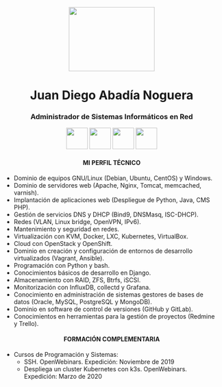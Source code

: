 <center>
	<img src="https://i.imgur.com/MHezLPs.jpg" width="200" height="150">
</center>
<center>
	<h1>Juan Diego Abadía Noguera</h1>
	<h3>Administrador de Sistemas Informáticos en Red</h3>
</center>
<center>
	<a title="Twitter" href="https://twitter.com/juandinoguera"><img src="https://i.imgur.com/7cpsbQG.png" width="50" height="50"/></a>
	<a title="Github" href="https://github.com/JuandiNoguera"><img src="https://i.imgur.com/8QyilJK.png" width="50" height="50"/></a>
	<a title="Gitlab" href="https://gitlab.com/JuandiNoguera"><img src="https://i.imgur.com/pCla36t.png" width="50" height="50"/></a>
	<a title="Linkedin" href="https://www.linkedin.com/in/juan-diego-abad%C3%ADa-noguera/"><img src="https://i.imgur.com/rpqHQQw.png" width="50" height="50"/></a>
</center>
<p><center>
	<h4>MI PERFIL TÉCNICO</h4>
</center></p>
<p></p>
<ul>	
    <li>Dominio de equipos GNU/Linux (Debian, Ubuntu, CentOS) y Windows.</li>
    <li>Dominio de servidores web (Apache, Nginx, Tomcat, memcached, varnish).</li>
    <li>Implantación de aplicaciones web (Despliegue de Python, Java, CMS PHP).</li>
    <li>Gestión de servicios DNS y DHCP (Bind9, DNSMasq, ISC-DHCP).</li>
    <li>Redes (VLAN, Linux bridge, OpenVPN, IPv6).</li>
    <li>Mantenimiento y seguridad en redes.</li>
    <li>Virtualización con KVM, Docker, LXC, Kubernetes, VirtualBox.</li>
    <li>Cloud con OpenStack y OpenShift.</li>
    <li>Dominio en creación y configuración de entornos de desarrollo virtualizados (Vagrant, Ansible).</li>
    <li>Programación con Python y bash.</li>
    <li>Conocimientos básicos de desarrollo en Django.</li>
    <li>Almacenamiento con RAID, ZFS, Btrfs, iSCSI.</li>
    <li>Monitorización con InfluxDB, collectd y Grafana.</li>
    <li>Conocimiento en administración de sistemas gestores de bases de datos (Oracle, MySQL, PostgreSQL y MongoDB).</li>
    <li>Dominio en software de control de versiones (GitHub y GitLab).</li>
    <li>Conocimientos en herramientas para la gestión de proyectos (Redmine y Trello).</li>
</ul>

<p><center>
        <h4>FORMACIÓN COMPLEMENTARIA</h4>
</center></p>
<p></p>
<ul>
  <li> Cursos de Programación y Sistemas:
	<ul>
		<li>SSH. OpenWebinars. Expedición: Noviembre de 2019</li>
		<li>Despliega un cluster Kubernetes con k3s. OpenWebinars. Expedición: Marzo de 2020</li>
	</ul>
  </li>
</ul>
